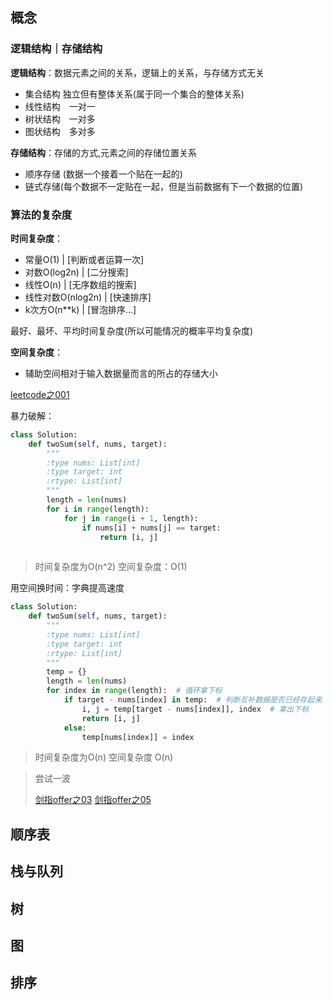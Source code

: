 ## 概念

### 逻辑结构｜存储结构

 **逻辑结构**：数据元素之间的关系，逻辑上的关系，与存储方式无关

- 集合结构 独立但有整体关系(属于同一个集合的整体关系)
- 线性结构　一对一
- 树状结构　一对多
- 图状结构　多对多

**存储结构**：存储的方式,元素之间的存储位置关系

- 顺序存储 (数据一个接着一个贴在一起的)
- 链式存储(每个数据不一定贴在一起，但是当前数据有下一个数据的位置)



### 算法的复杂度

**时间复杂度**：

- 常量O(1) | [判断或者运算一次]
- 对数O(log2n) | [二分搜索]
- 线性O(n) | [无序数组的搜索]
- 线性对数O(nlog2n) | [快速排序]
- k次方O(n**k) | [冒泡排序...]

最好、最坏、平均时间复杂度(所以可能情况的概率平均复杂度)



**空间复杂度**：

- 辅助空间相对于输入数据量而言的所占的存储大小



[leetcode之001](https://leetcode-cn.com/problems/two-sum/)

暴力破解：

```python
class Solution:
    def twoSum(self, nums, target):
        """
        :type nums: List[int]
        :type target: int
        :rtype: List[int]
        """
        length = len(nums)
        for i in range(length):
            for j in range(i + 1, length):
                if nums[i] + nums[j] == target:
                    return [i, j]
        
```

>时间复杂度为O(n^2) 
>空间复杂度：O(1)



用空间换时间：字典提高速度

```python
class Solution:
    def twoSum(self, nums, target):
        """
        :type nums: List[int]
        :type target: int
        :rtype: List[int]
        """
        temp = {}
        length = len(nums)
        for index in range(length):  # 循环拿下标
            if target - nums[index] in temp:  # 判断互补数据是否已经存起来
                i, j = temp[target - nums[index]], index  # 拿出下标
                return [i, j]
            else:
                temp[nums[index]] = index
```

>时间复杂度为O(n) 
>空间复杂度    O(n)



> 尝试一波
>
> [剑指offer之03](https://leetcode-cn.com/problems/shu-zu-zhong-zhong-fu-de-shu-zi-lcof/)
> [剑指offer之05](https://leetcode-cn.com/problems/ti-huan-kong-ge-lcof/)





## 顺序表

## 栈与队列

## 树

## 图

## 排序

